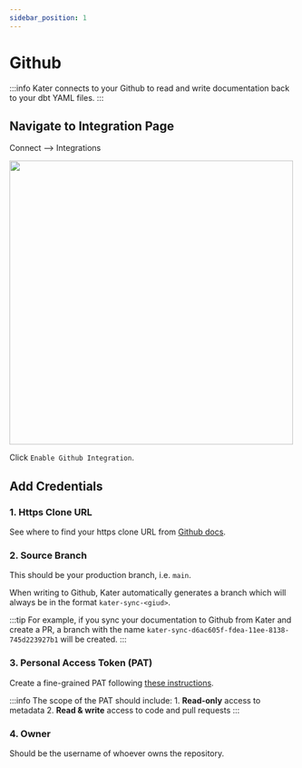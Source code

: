 ```yaml
---
sidebar_position: 1
---
```


# Github
:::info
Kater connects to your Github to read and write documentation back to your dbt YAML files.
:::

## Navigate to Integration Page
Connect --> Integrations
<div style={{ display: "flex", justifyContent: "center", padding: "2rem 0 3rem 0" }}>
    <img src={require("../../../static/img/github.png").default} width="500" />
</div>

Click `Enable Github Integration`.

## Add Credentials
### 1. Https Clone URL
See where to find your https clone URL from [Github docs](https://docs.github.com/en/repositories/creating-and-managing-repositories/cloning-a-repository).

### 2. Source Branch
This should be your production branch, i.e. `main`. 

When writing to Github, Kater automatically generates a branch which will always be in the format `kater-sync-<giud>`. 

:::tip
For example, if you sync your documentation to Github from Kater and create a PR, a branch with the name `kater-sync-d6ac605f-fdea-11ee-8138-745d223927b1` will be created.
:::

### 3. Personal Access Token (PAT)
Create a fine-grained PAT following [these instructions](https://docs.github.com/en/authentication/keeping-your-account-and-data-secure/managing-your-personal-access-tokens#creating-a-fine-grained-personal-access-token).

:::info
The scope of the PAT should include:
    1. **Read-only** access to metadata 
    2. **Read & write** access to code and pull requests 
:::

### 4. Owner
Should be the username of whoever owns the repository.

